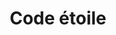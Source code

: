 ---
layout: featured
title: 	Code étoile
image: portfolio/code-etoile.png
link: https://codetoile.com
updatedAt: 2021-07-23
---